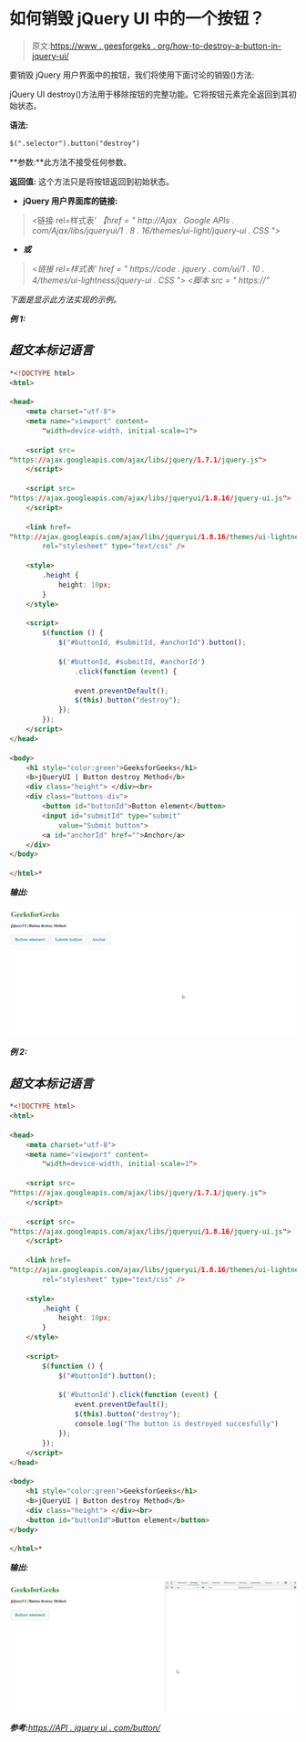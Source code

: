 # 如何销毁 jQuery UI 中的一个按钮？

> 原文:[https://www . geesforgeks . org/how-to-destroy-a-button-in-jquery-ui/](https://www.geeksforgeeks.org/how-to-destroy-a-button-in-jquery-ui/)

要销毁 jQuery 用户界面中的按钮，我们将使用下面讨论的销毁()方法:

jQuery UI destroy()方法用于移除按钮的完整功能。它将按钮元素完全返回到其初始状态。

**语法:**

```html
$(".selector").button("destroy")
```

**参数:**此方法不接受任何参数。

**返回值:** 这个方法只是将按钮返回到初始状态。

*   **jQuery 用户界面库的链接:**

> <链接 rel=样式表’
> *【href = " http://Ajax . Google APIs . com/Ajax/libs/jqueryui/1 . 8 . 16/themes/ui-light/jquery-ui . CSS ">*

*   ***或***

> *<链接 rel=样式表’
> *href = " https://code . jquery . com/ui/1 . 10 . 4/themes/ui-lightness/jquery-ui . CSS ">
> <脚本 src = " https://"**

*下面是显示此方法实现的示例。*

***例 1:***

## *超文本标记语言*

```html
*<!DOCTYPE html> 
<html> 

<head> 
    <meta charset="utf-8"> 
    <meta name="viewport" content= 
        "width=device-width, initial-scale=1"> 

    <script src= 
"https://ajax.googleapis.com/ajax/libs/jquery/1.7.1/jquery.js"> 
    </script> 

    <script src= 
"https://ajax.googleapis.com/ajax/libs/jqueryui/1.8.16/jquery-ui.js"> 
    </script> 

    <link href= 
"http://ajax.googleapis.com/ajax/libs/jqueryui/1.8.16/themes/ui-lightness/jquery-ui.css"
        rel="stylesheet" type="text/css" /> 

    <style> 
        .height { 
            height: 10px; 
        } 
    </style> 

    <script> 
        $(function () { 
            $("#buttonId, #submitId, #anchorId").button();

            $('#buttonId, #submitId, #anchorId')
                .click(function (event) {

                event.preventDefault(); 
                $(this).button("destroy"); 
            }); 
        }); 
    </script> 
</head> 

<body> 
    <h1 style="color:green">GeeksforGeeks</h1> 
    <b>jQueryUI | Button destroy Method</b> 
    <div class="height"> </div><br> 
    <div class="buttons-div"> 
        <button id="buttonId">Button element</button> 
        <input id="submitId" type="submit"
            value="Submit button"> 
        <a id="anchorId" href="">Anchor</a> 
    </div>
</body> 

</html>*
```

***输出:***

*![](img/e7555e9f4afec0cbab29f447c10f439c.png)*

***例 2:***

## *超文本标记语言*

```html
*<!DOCTYPE html> 
<html> 

<head> 
    <meta charset="utf-8"> 
    <meta name="viewport" content= 
        "width=device-width, initial-scale=1">  

    <script src= 
"https://ajax.googleapis.com/ajax/libs/jquery/1.7.1/jquery.js"> 
    </script> 

    <script src= 
"https://ajax.googleapis.com/ajax/libs/jqueryui/1.8.16/jquery-ui.js"> 
    </script> 

    <link href= 
"http://ajax.googleapis.com/ajax/libs/jqueryui/1.8.16/themes/ui-lightness/jquery-ui.css"
        rel="stylesheet" type="text/css" /> 

    <style> 
        .height { 
            height: 10px; 
        } 
    </style> 

    <script> 
        $(function () { 
            $("#buttonId").button();

            $('#buttonId').click(function (event) { 
                event.preventDefault(); 
                $(this).button("destroy"); 
                console.log("The button is destroyed succesfully")
            }); 
        }); 
    </script> 
</head> 

<body> 
    <h1 style="color:green">GeeksforGeeks</h1> 
    <b>jQueryUI | Button destroy Method</b> 
    <div class="height"> </div><br> 
    <button id="buttonId">Button element</button> 
</body> 

</html>*
```

***输出:***

*![](img/eb152242037c301f52ecea84caec7083.png)*

***参考:**[https://API . jquery ui . com/button/](https://api.jqueryui.com/button/)*